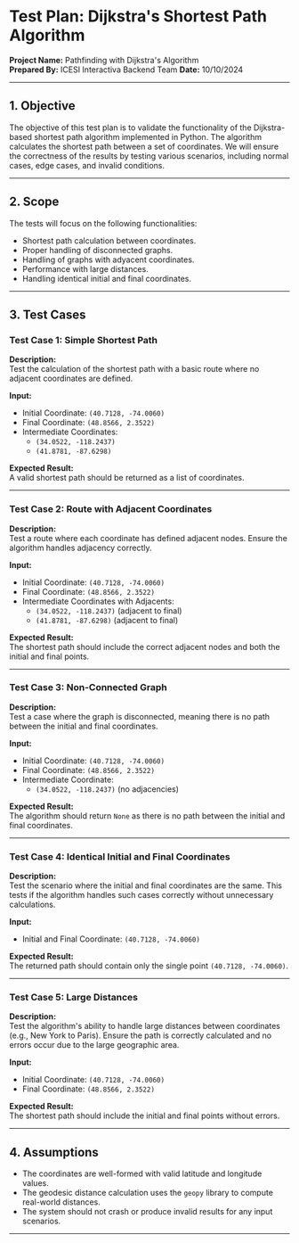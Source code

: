 # Test Plan: Dijkstra's Shortest Path Algorithm

**Project Name:** Pathfinding with Dijkstra's Algorithm  
**Prepared By:** ICESI Interactiva Backend Team
**Date:** 10/10/2024

---

## 1. Objective

The objective of this test plan is to validate the functionality of the Dijkstra-based shortest path algorithm implemented in Python. The algorithm calculates the shortest path between a set of coordinates. We will ensure the correctness of the results by testing various scenarios, including normal cases, edge cases, and invalid conditions.

---

## 2. Scope

The tests will focus on the following functionalities:

- Shortest path calculation between coordinates.
- Proper handling of disconnected graphs.
- Handling of graphs with adyacent coordinates.
- Performance with large distances.
- Handling identical initial and final coordinates.

---

## 3. Test Cases

### Test Case 1: Simple Shortest Path

**Description:**  
Test the calculation of the shortest path with a basic route where no adjacent coordinates are defined.  

**Input:**  
- Initial Coordinate: `(40.7128, -74.0060)`  
- Final Coordinate: `(48.8566, 2.3522)`  
- Intermediate Coordinates:  
  - `(34.0522, -118.2437)`  
  - `(41.8781, -87.6298)`  

**Expected Result:**  
A valid shortest path should be returned as a list of coordinates.

---

### Test Case 2: Route with Adjacent Coordinates

**Description:**  
Test a route where each coordinate has defined adjacent nodes. Ensure the algorithm handles adjacency correctly.  

**Input:**  
- Initial Coordinate: `(40.7128, -74.0060)`  
- Final Coordinate: `(48.8566, 2.3522)`  
- Intermediate Coordinates with Adjacents:  
  - `(34.0522, -118.2437)` (adjacent to final)  
  - `(41.8781, -87.6298)` (adjacent to final)  

**Expected Result:**  
The shortest path should include the correct adjacent nodes and both the initial and final points.

---

### Test Case 3: Non-Connected Graph

**Description:**  
Test a case where the graph is disconnected, meaning there is no path between the initial and final coordinates.  

**Input:**  
- Initial Coordinate: `(40.7128, -74.0060)`  
- Final Coordinate: `(48.8566, 2.3522)`  
- Intermediate Coordinate:  
  - `(34.0522, -118.2437)` (no adjacencies)  

**Expected Result:**  
The algorithm should return `None` as there is no path between the initial and final coordinates.

---

### Test Case 4: Identical Initial and Final Coordinates

**Description:**  
Test the scenario where the initial and final coordinates are the same. This tests if the algorithm handles such cases correctly without unnecessary calculations.  

**Input:**  
- Initial and Final Coordinate: `(40.7128, -74.0060)`  

**Expected Result:**  
The returned path should contain only the single point `(40.7128, -74.0060)`.

---

### Test Case 5: Large Distances

**Description:**  
Test the algorithm's ability to handle large distances between coordinates (e.g., New York to Paris). Ensure the path is correctly calculated and no errors occur due to the large geographic area.  

**Input:**  
- Initial Coordinate: `(40.7128, -74.0060)`  
- Final Coordinate: `(48.8566, 2.3522)`  

**Expected Result:**  
The shortest path should include the initial and final points without errors.

---

## 4. Assumptions

- The coordinates are well-formed with valid latitude and longitude values.
- The geodesic distance calculation uses the `geopy` library to compute real-world distances.
- The system should not crash or produce invalid results for any input scenarios.

---
